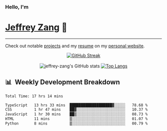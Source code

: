 
### Hello, I'm 
# [Jeffrey Zang](https://www.linkedin.com/in/jeffreyzang/) 🦀

---

Check out notable [projects](https://jeffz.dev/projects) and my [resume](https://jeffz.dev/resume) on my [personal website](https://jeffz.dev/).

<div align = 'center'>

[![GitHub Streak](https://github-readme-streak-stats.herokuapp.com/?user=jeffrey-zang&theme=tokyonight)](https://git.io/streak-stats)
<br></br>
![jeffrey-zang's GitHub stats](https://github-readme-stats.vercel.app/api?username=jeffrey-zang&show_icons=true&theme=tokyonight&hide_rank=true&hide=stars) 
[![Top Langs](https://github-readme-stats.vercel.app/api/top-langs/?username=jeffrey-zang&hide=ShaderLab,HLSL&layout=compact&theme=tokyonight)](https://github.com/anuraghazra/github-readme-stats)

</div>

## 📊 &nbsp;Weekly Development Breakdown
<!--START_SECTION:waka-->

```txt
Total Time: 17 hrs 14 mins

TypeScript   13 hrs 33 mins  ███████████████████▓░░░░░   78.68 %
CSS          1 hr 47 mins    ██▓░░░░░░░░░░░░░░░░░░░░░░   10.37 %
JavaScript   1 hr 30 mins    ██▒░░░░░░░░░░░░░░░░░░░░░░   08.73 %
HTML         11 mins         ▒░░░░░░░░░░░░░░░░░░░░░░░░   01.07 %
Python       8 mins          ▒░░░░░░░░░░░░░░░░░░░░░░░░   00.79 %
```

<!--END_SECTION:waka-->

